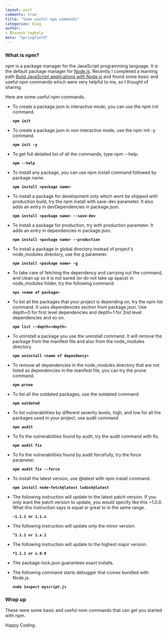 ```yaml
---
layout: post
comments: true
title: "Some useful npm commands"
categories: blog
author:
- Bhavesh Vaghela
meta: "Springfield"
---
```


### What is npm?
npm is a package manager for the JavaScript programming language. It is the default package manager for [Node.js](https://www.npmjs.com/). Recently I completed a learning path [Build JavaScript applications with Node.js](https://docs.microsoft.com/en-in/learn/paths/build-javascript-applications-nodejs/) and found some basic and useful npm commands which were very helpful to me, so I thought of sharing.

Here are some useful npm commands.

- To create a package.json in interactive mode, you can use the npm init command.

  **`npm init`**

 - To create a package.json in non interactive mode, use the npm init -y command.

	**`npm init -y`**

- To get full detailed list of all the commands, type npm --help.

  **`npm --help`**

- To install any package, you can use npm install command followed by package name.

  **`npm install <package name>`**

- To install a package for development only which wont be shipped with production build, try the npm install with save-dev parameter. It also adds an entry in devDependencies in package.json.

  **`npm install <package name> --save-dev`**

- To install a package for production, try with production parameter. It adds an entry in dependencies in package.json.

  **`npm install <package name> --production`**
 
- To install a package in global directory instead of project's node_modules directory, use the g parameter.

  **`npm install <package name> -g`**
  
- To take care of fetching the dependency and carrying out the command, and clean up so it is not saved (or do not take up space) in node_modules folder, try the following command.

  **`npx <name of package>`**

- To list all the packages that your project is depending on, try the npm list command. It uses dependencies section from package.json. Use depth=0 for first level dependencies and depth=1 for 2nd level dependencies and so on.

  **`npm list --depth=<depth>`**

- To uninstall a package you use the uninstall command. It will remove the package from the manifest file and also from the node_modules directory.

  **`npm uninstall <name of dependency>`**

- To remove all dependencies in the node_modules directory that are not listed as dependencies in the manifest file, you can try the prune command.

  **`npm prune`**

- To list all the outdated packages, use the outdated command

  **`npm outdated`**

- To list vulnerabilities by different severity levels, high, and low for all the packages used in your project, use audit command

  **`npm audit`**

- To fix the vulnerabilities found by audit, try the audit command with fix.

  **`npm audit fix`**

- To fix the vulnerabilities found by audit forcefully, try the force parameter.

  **`npm audit fix --force`**
 
- To install the latest version, use @latest with npm install command.

  **`npm install node-fetch@latest lodash@latest`** 

- The following instruction will update to the latest patch version. If you only want the patch version to update, you would specify like this ~1.0.0. What this instruction says is equal or great to in the same range. 

  **`~1.1.1 or 1.1.x`** 

- The following instruction will update only the minor version. 

  **`^1.1.1 or 1.x.1`** 
 
- The following instruction will update to the highest major version. 

  **`*1.1.1 or x.0.0`**
 
- The package-lock.json guarantees exact installs. 

- The following command starts debugger that comes bundled with Node.js. 

  **`node inspect myscript.js`**

### Wrap up
These were some basic and useful nom commands that can get you started with npm.

Happy Coding.
	
